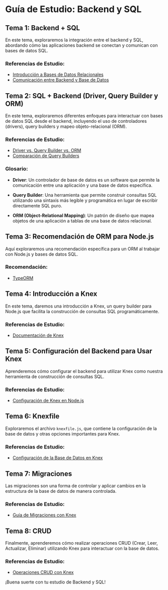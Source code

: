 # Guía de Estudio: Backend y SQL

## Tema 1: Backend + SQL

En este tema, exploraremos la integración entre el backend y SQL, abordando cómo las aplicaciones backend se conectan y comunican con bases de datos SQL.

### Referencias de Estudio:

- [Introducción a Bases de Datos Relacionales](https://www.w3schools.com/sql/sql_intro.asp)
- [Comunicación entre Backend y Base de Datos](https://docs.microsoft.com/en-us/sql/relational-databases/performance/introduction-to-performance-tuning-and-optimization-for-sql-server?view=sql-server-ver15)

## Tema 2: SQL + Backend (Driver, Query Builder y ORM)

En este tema, exploraremos diferentes enfoques para interactuar con bases de datos SQL desde el backend, incluyendo el uso de controladores (drivers), query builders y mapeo objeto-relacional (ORM).

### Referencias de Estudio:

- [Driver vs. Query Builder vs. ORM](https://dev.to/amananandrai/difference-between-database-drivers-query-builders-and-orms-55o8)
- [Comparación de Query Builders](https://sequelize.org/master/manual/getting-started.html)

### Glosario:

- **Driver**: Un controlador de base de datos es un software que permite la comunicación entre una aplicación y una base de datos específica.

- **Query Builder**: Una herramienta que permite construir consultas SQL utilizando una sintaxis más legible y programática en lugar de escribir directamente SQL puro.

- **ORM (Object-Relational Mapping)**: Un patrón de diseño que mapea objetos de una aplicación a tablas de una base de datos relacional.

## Tema 3: Recomendación de ORM para Node.js

Aquí exploraremos una recomendación específica para un ORM al trabajar con Node.js y bases de datos SQL.

### Recomendación:

- [TypeORM](https://typeorm.io/)

## Tema 4: Introducción a Knex

En este tema, daremos una introducción a Knex, un query builder para Node.js que facilita la construcción de consultas SQL programáticamente.

### Referencias de Estudio:

- [Documentación de Knex](http://knexjs.org/)

## Tema 5: Configuración del Backend para Usar Knex

Aprenderemos cómo configurar el backend para utilizar Knex como nuestra herramienta de construcción de consultas SQL.

### Referencias de Estudio:

- [Configuración de Knex en Node.js](http://knexjs.org/#Installation-node)

## Tema 6: Knexfile

Exploraremos el archivo `knexfile.js`, que contiene la configuración de la base de datos y otras opciones importantes para Knex.

### Referencias de Estudio:

- [Configuración de la Base de Datos en Knex](http://knexjs.org/#knexfile)

## Tema 7: Migraciones

Las migraciones son una forma de controlar y aplicar cambios en la estructura de la base de datos de manera controlada.

### Referencias de Estudio:

- [Guía de Migraciones con Knex](http://knexjs.org/#Migrations)

## Tema 8: CRUD

Finalmente, aprenderemos cómo realizar operaciones CRUD (Crear, Leer, Actualizar, Eliminar) utilizando Knex para interactuar con la base de datos.

### Referencias de Estudio:

- [Operaciones CRUD con Knex](http://knexjs.org/#Interfaces-CRUD)

¡Buena suerte con tu estudio de Backend y SQL!
